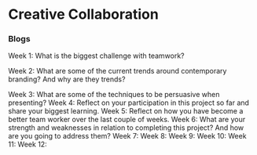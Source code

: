 # Creative Collaboration





### Blogs

Week 1: What is the biggest challenge with teamwork? 

Week 2: What are some of the current trends around contemporary branding? And why are they trends? 

Week 3: What are some of the techniques to be persuasive when presenting? 
Week 4: Reflect on your participation in this project so far and share your biggest learning. 
Week 5: Reflect on how you have become a better team worker over the last couple of weeks. 
Week 6: What are your strength and weaknesses in relation to completing this project? And how are you going to address them? Week 7: 
Week 8: 
Week 9: 
Week 10: 
Week 11: 
Week 12:
